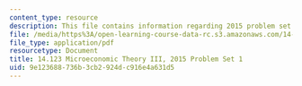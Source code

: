 ```yaml
---
content_type: resource
description: This file contains information regarding 2015 problem set 1.
file: /media/https%3A/open-learning-course-data-rc.s3.amazonaws.com/14-123-microeconomic-theory-iii-spring-2015/9e123688736b3cb2924dc916e4a631d5_MIT14_123S15_PSet_1_15.pdf
file_type: application/pdf
resourcetype: Document
title: 14.123 Microeconomic Theory III, 2015 Problem Set 1
uid: 9e123688-736b-3cb2-924d-c916e4a631d5
---
```

